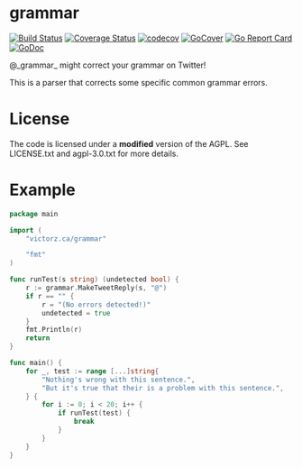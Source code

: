 # grammar
[![Build Status](https://travis-ci.org/theonlypwner/grammar.svg?branch=master)](https://travis-ci.org/theonlypwner/grammar)
[![Coverage Status](https://coveralls.io/repos/github/theonlypwner/grammar/badge.svg?branch=master)](https://coveralls.io/github/theonlypwner/grammar?branch=master)
[![codecov](https://codecov.io/gh/theonlypwner/grammar/branch/master/graph/badge.svg)](https://codecov.io/gh/theonlypwner/grammar)
[![GoCover](http://gocover.io/_badge/victorz.ca/grammar)](https://gocover.io/victorz.ca/grammar)
[![Go Report Card](https://goreportcard.com/badge/victorz.ca/grammar)](https://goreportcard.com/report/victorz.ca/grammar)
[![GoDoc](https://godoc.org/victorz.ca/grammar?status.svg)](https://godoc.org/victorz.ca/grammar)

@\_grammar\_ might correct your grammar on Twitter!

This is a parser that corrects some specific common grammar errors.

# License
The code is licensed under a **modified** version of the AGPL. See LICENSE.txt and agpl-3.0.txt for more details.

# Example
```go
package main

import (
	"victorz.ca/grammar"

	"fmt"
)

func runTest(s string) (undetected bool) {
	r := grammar.MakeTweetReply(s, "@")
	if r == "" {
		r = "(No errors detected!)"
		undetected = true
	}
	fmt.Println(r)
	return
}

func main() {
	for _, test := range [...]string{
		"Nothing's wrong with this sentence.",
		"But it's true that their is a problem with this sentence.",
	} {
		for i := 0; i < 20; i++ {
			if runTest(test) {
				break
			}
		}
	}
}
```
